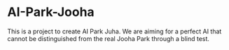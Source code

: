# AI-Park-Jooha
This is a project to create AI Park Juha. We are aiming for a perfect AI that cannot be distinguished from the real Jooha Park through a blind test.
